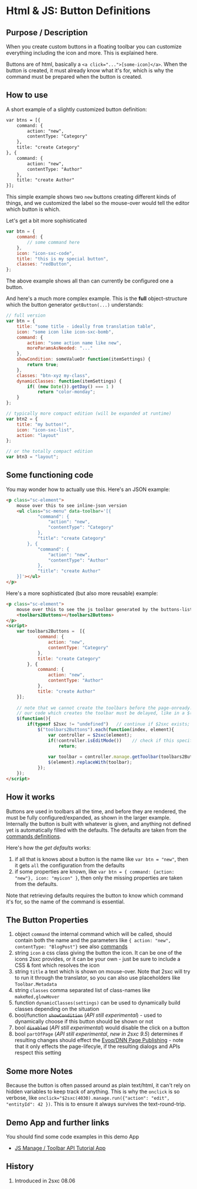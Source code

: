 # Html & JS: Button Definitions

## Purpose / Description
When you create custom buttons in a floating toolbar you can customize everything including the icon and more. This is explained here. 

Buttons are of html, basically a `<a click="...">[some-icon]</a>`. When the button is created, it must already know what it's for, which is why the command must be prepared when the button is created. 

## How to use
A short example of a slightly customized button definition:

```html
var btns = [{
    command: { 
        action: "new",
        contentType: "Category"
    },
    title: "create Category"
}, {
    command: { 
        action: "new",
        contentType: "Author"
    },
    title: "create Author"
}];
```
This simple example shows two `new` buttons creating different kinds of things, and we customized the label so the mouse-over would tell the editor which button is which. 

Let's get a bit more sophisticated 

```javascript
var btn = {
    command: { 
        // some command here
    },
    icon: "icon-sxc-code", 
    title: "this is my special button", 
    classes: "redButton",
};
```
The above example shows all than can currently be configured one a button. 

And here's a much more complex example. This is the **full** object-structure which the button generator `getButton(...)` understands:

```javascript
// full version
var btn = {
    title: "some title - ideally from translation table",
    icon: "some icon like icon-sxc-bomb",
    command: {
        action: "some action name like new",
        moreParamsAsNeeded: "..."
    },
    showCondition: someValueOr function(itemSettings) {
        return true;
    },
    classes: "btn-xyz my-class",
    dynamicClasses: function(itemSettings) {
        if( (new Date()).getDay() === 1 )
            return "color-monday";
    }
};

// typically more compact edition (will be expanded at runtime)
var btn2 = {
    title: "my button!",
    icon: "icon-sxc-list",
    action: "layout"
};

// or the totally compact edition
var btn3 = "layout";
```


## Some functioning code
You may wonder how to actually use this. Here's an JSON example:

```html
<p class="sc-element">
    mouse over this to see inline-json version
    <ul class="sc-menu" data-toolbar='[{
            "command": { 
                "action": "new",
                "contentType": "Category"
            },
            "title": "create Category"
        }, {
            "command": { 
                "action": "new",
                "contentType": "Author"
            },
            "title": "create Author"
    }]'></ul>
</p>
```

Here's a more sophisticated (but also more reusable) example:

```html
<p class="sc-element">
    mouse over this to see the js toolbar generated by the buttons-list
    <toolbars2Buttons></toolbars2Buttons>
</p>
<script>
    var toolbars2Buttons =  [{
            command: { 
                action: "new",
                contentType: "Category"
            },
            title: "create Category"
        }, {
            command: { 
                action: "new",
                contentType: "Author"
            },
            title: "create Author"
    }];
    
    // note that we cannot create the toolbars before the page-onready. Because of this
    // our code which creates the toolbar must be delayed, like in a $(our-code);
    $(function(){
        if(typeof $2sxc != "undefined")   // continue if $2sxc exists; it may be missing in non-edit modes
            $("toolbars2Buttons").each(function(index, element){
                var controller = $2sxc(element);
                if(!controller.isEditMode())    // check if this specific module currently allows editing
                    return;
                    
                var toolbar = controller.manage.getToolbar(toolbars2Buttons);
                $(element).replaceWith(toolbar);
            });
    });
</script>
```

## How it works
Buttons are used in toolbars all the time, and before they are rendered, the must be fully configured/expanded, as shown in the larger example. Internally the button is built with whatever is given, and anything not defined yet is automatically filled with the defaults. The defaults are taken from the [commands definitions][definitions]. 

Here's how the _get defaults_ works: 

1. if all that is knows about a button is the name like `var btn = "new"`, then it gets `all` the configuration from the defaults
1. if some properties are known, like `var btn = { command: {action: "new"}, icon: "myicon" }`, then only the missing properties are taken from the defaults.

Note that retrieving defaults requires the button to know which command it's for, so the name of the command is essential. 

## The Button Properties 

1. object `command` the internal command which will be called, should contain both the name and the parameters like `{ action: "new", contentType: "BlogPost"}` see also [commands][commands]
1. string `icon` a css class giving the button the icon. It can be one of the icons 2sxc provides, or it can be your own - just be sure to include a CSS & font which resolves the icon
1. string `title` a text which is shown on mouse-over. Note that 2sxc will try to run it through the translator, so you can also use placeholders like `Toolbar.Metadata`
1. string `classes` comma separated list of class-names like `makeRed,glowHover`
1. function `dynamicClasses(settings)` can be used to dynamically build classes depending on the situation
1. bool/function ~~`showCondition`~~ (_API still experimental_) - used to dynamically choose if this button should be shown or not
1. bool ~~`disabled`~~ (_API still experimental_) would disable the click on a button
1. bool `partOfPage` (_API still experimental_, _new in 2sxc 9.5_) determines if resulting changes should effect the [Evoq/DNN Page Publishing](Concept-Dnn-Evoq-Page-Publishing) - note that it only effects the page-lifecyle, if the resulting dialogs and APIs respect this setting

## Some more Notes
Because the button is often passed around as plain text/html, it can't rely on hidden variables to keep track of anything. This is why the `onclick` is so verbose, like `onclick="$2sxc(4030).manage.run({"action": "edit", "entityId": 42 })`. This is to ensure it always survives the text-round-trip. 

## Demo App and further links
You should find some code examples in this demo App

* [JS Manage / Toolbar API Tutorial App](http://2sxc.org/en/apps/app/tutorial-for-the-javascript-apis-and-custom-toolbars)

## History

1. Introduced in 2sxc 08.06

[definitions]: https://github.com/2sic/2sxc-ui/blob/master/src/inpage/commands/commands.definitions.js
[commands]:Html-Js-Commands